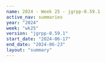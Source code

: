 ```yaml
---
name: 2024 - Week 25 - jgrpp-0.59.1
active_nav: summaries
year: "2024"
week: "wk25"
version: "jgrpp-0.59.1"
start_date: "2024-06-17"
end_date: "2024-06-23"
layout: "summary"
---
```


